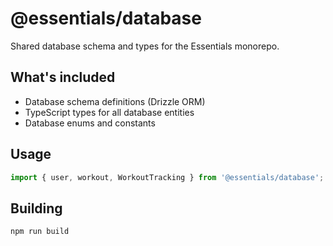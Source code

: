 # @essentials/database

Shared database schema and types for the Essentials monorepo.

## What's included

- Database schema definitions (Drizzle ORM)
- TypeScript types for all database entities
- Database enums and constants

## Usage

```typescript
import { user, workout, WorkoutTracking } from '@essentials/database';
```

## Building

```bash
npm run build
```
